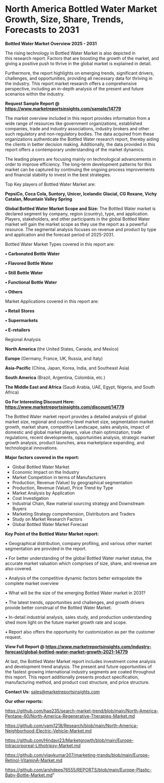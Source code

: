  # North America Bottled Water Market Growth, Size, Share, Trends, Forecasts to 2031

<Strong> Bottled Water Market Overview 2025 - 2031</strong>

The rising technology in Bottled Water Market is also depicted in this research report. Factors that are boosting the growth of the market, and giving a positive push to thrive in the global market is explained in detail.

Furthermore, the report highlights on emerging trends, significant drivers, challenges, and opportunities, providing all necessary data for thriving in the industry. This report market research offers a comprehensive perspective, including an in-depth analysis of the present and future scenarios within the industry.

<strong>Request Sample Report @ <a href=https://www.marketreportsinsights.com/sample/14779>https://www.marketreportsinsights.com/sample/14779</a></strong>

The market overview included in this report provides information from a wide range of resources like government organizations, established companies, trade and industry associations, industry brokers and other such regulatory and non-regulatory bodies. The data acquired from these organizations authenticate the Bottled Water research report, thereby aiding the clients in better decision making. Additionally, the data provided in this report offers a contemporary understanding of the market dynamics.

The leading players are focusing mainly on technological advancements in order to improve efficiency. The long-term development patterns for this market can be captured by continuing the ongoing process improvements and financial stability to invest in the best strategies.

Top Key players of Bottled Water Market are:

<strong>PepsiCo, Coca Cola, Suntory, Unicer, Icelandic Glacial, CG Roxane, Vichy Catalan, Mountain Valley Spring</strong>

<strong><b>Global Bottled Water Market Scope and Size:</b></strong>
The Bottled Water market is declared segment by company, region (country), type, and application. Players, stakeholders, and other participants in the global Bottled Water market will gain the market scope as they use the report as a powerful resource. The segmental analysis focuses on revenue and product by type and application and the forecast period of 2025-2031.

Bottled Water Market Types covered in this report are:

<strong>• Carbonated Bottle Water

• Flavored Bottle Water

• Still Bottle Water

• Functional Bottle Water

• Others</strong>

Market Applications covered in this report are:

<strong>• Retail Stores

• Supermarkets

• E-retailers</strong> 

Regional Analysis

<strong>North America</strong> (the United States, Canada, and Mexico)

<strong>Europe</strong> (Germany, France, UK, Russia, and Italy)

<strong>Asia-Pacific</strong> (China, Japan, Korea, India, and Southeast Asia)

<strong>South America</strong> (Brazil, Argentina, Colombia, etc.)

<strong>The Middle East and Africa</strong> (Saudi Arabia, UAE, Egypt, Nigeria, and South Africa)

<strong>Go For Interesting Discount Here: <a href=https://www.marketreportsinsights.com/discount/14779>https://www.marketreportsinsights.com/discount/14779</a></strong>

The Bottled Water market report provides a detailed analysis of global market size, regional and country-level market size, segmentation market growth, market share, competitive Landscape, sales analysis, impact of domestic and global market players, value chain optimization, trade regulations, recent developments, opportunities analysis, strategic market growth analysis, product launches, area marketplace expanding, and technological innovations.

<strong><b>Major factors covered in the report:</b></strong>
<ul>
  <li>Global Bottled Water Market </li>
  <li>Economic Impact on the Industry</li>
  <li>Market Competition in terms of Manufacturers</li>
  <li>Production, Revenue (Value) by geographical segmentation</li>
  <li>Production, Revenue (Value), Price Trend by Type</li>
  <li>Market Analysis by Application</li>
  <li>Cost Investigation</li>
  <li>Industrial Chain, Raw material sourcing strategy and Downstream Buyers</li>
  <li>Marketing Strategy comprehension, Distributors and Traders</li>
  <li>Study on Market Research Factors</li>
  <li>Global Bottled Water Market Forecast</li>
</ul>

<strong><b>Key Point of the Bottled Water Market report:</b></strong>

• Geographical distribution, company profiling, and various other market segmentation are provided in the report.

• For better understanding of the global Bottled Water market status, the accurate market valuation which comprises of size, share, and revenue are also covered.

• Analysis of the competitive dynamic factors better extrapolate the complete market overview

• What will be the size of the emerging Bottled Water market in 2031?

• The latest trends, opportunities and challenges, and growth drivers provide better construal of the Bottled Water Market.

• In-detail industrial analysis, sales study, and production understanding shed more light on the future market growth rate and scope.

• Report also offers the opportunity for customization as per the customer request.

<strong><b>View Full Report @ <a href=https://www.marketreportsinsights.com/industry-forecast/global-bottled-water-market-growth-2021-14779>https://www.marketreportsinsights.com/industry-forecast/global-bottled-water-market-growth-2021-14779</a></b></strong>


At last, the Bottled Water Market report includes investment come analysis and development trend analysis. The present and future opportunities of the fastest growing international industry segments are coated throughout this report. This report additionally presents product specification, manufacturing method, and product cost structure, and price structure.

<strong>Contact Us:</strong>
sales@marketreportsinsights.com

<strong>Our other reports:</strong>

<a href=https://github.com/haq235/search-market-trend/blob/main/North-America-Pentane-60/North-America-Regenerative-Therapies-Market.md>https://github.com/haq235/search-market-trend/blob/main/North-America-Pentane-60/North-America-Regenerative-Therapies-Market.md</a>

<a href=https://github.com/yami1218/Research/blob/main/North-America-Neighborhood-Electric-Vehicle-Market.md>https://github.com/yami1218/Research/blob/main/North-America-Neighborhood-Electric-Vehicle-Market.md</a>

<a href=https://github.com/Hindavi23/Marketgrowth/blob/main/Europe-Intracorporeal-Lithotripsy-Market.md>https://github.com/Hindavi23/Marketgrowth/blob/main/Europe-Intracorporeal-Lithotripsy-Market.md</a>

<a href=https://github.com/vijaykumar207/marketing-trands/blob/main/Europe-Retinol-VitaminA-Market.md>https://github.com/vijaykumar207/marketing-trands/blob/main/Europe-Retinol-VitaminA-Market.md</a>

<a href=https://github.com/arshdeep76555/REPORTS/blob/main/Europe-Plastic-Baby-Bottle-Market.md>https://github.com/arshdeep76555/REPORTS/blob/main/Europe-Plastic-Baby-Bottle-Market.md</a>"
